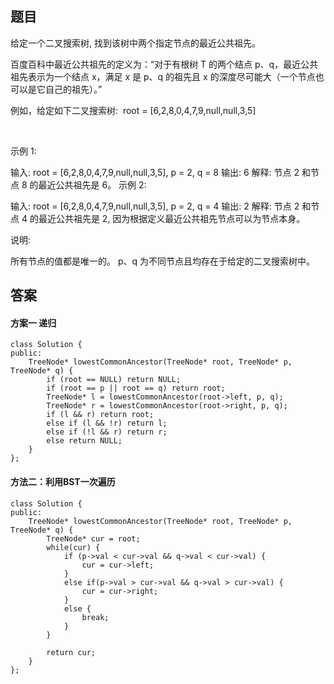 ## 题目
给定一个二叉搜索树, 找到该树中两个指定节点的最近公共祖先。

百度百科中最近公共祖先的定义为：“对于有根树 T 的两个结点 p、q，最近公共祖先表示为一个结点 x，满足 x 是 p、q 的祖先且 x 的深度尽可能大（一个节点也可以是它自己的祖先）。”

例如，给定如下二叉搜索树:  root = [6,2,8,0,4,7,9,null,null,3,5]



 

示例 1:

输入: root = [6,2,8,0,4,7,9,null,null,3,5], p = 2, q = 8
输出: 6 
解释: 节点 2 和节点 8 的最近公共祖先是 6。
示例 2:

输入: root = [6,2,8,0,4,7,9,null,null,3,5], p = 2, q = 4
输出: 2
解释: 节点 2 和节点 4 的最近公共祖先是 2, 因为根据定义最近公共祖先节点可以为节点本身。
 

说明:

所有节点的值都是唯一的。
p、q 为不同节点且均存在于给定的二叉搜索树中。

## 答案

#### 方案一 递归
```
class Solution {
public:
    TreeNode* lowestCommonAncestor(TreeNode* root, TreeNode* p, TreeNode* q) {
        if (root == NULL) return NULL;
        if (root == p || root == q) return root;
        TreeNode* l = lowestCommonAncestor(root->left, p, q);
        TreeNode* r = lowestCommonAncestor(root->right, p, q);
        if (l && r) return root;
        else if (l && !r) return l;
        else if (!l && r) return r;
        else return NULL;
    }
};
```
#### 方法二：利用BST一次遍历
```
class Solution {
public:
    TreeNode* lowestCommonAncestor(TreeNode* root, TreeNode* p, TreeNode* q) {
        TreeNode* cur = root;
        while(cur) {
            if (p->val < cur->val && q->val < cur->val) {
                cur = cur->left;
            }
            else if(p->val > cur->val && q->val > cur->val) {
                cur = cur->right;
            }
            else {
                break;
            }
        }

        return cur;
    }
};
```
